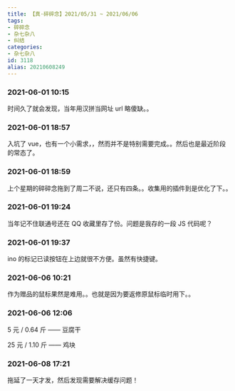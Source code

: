 ```yaml
---
title: 【真·碎碎念】2021/05/31 ~ 2021/06/06
tags:
- 碎碎念
- 杂七杂八
- 纠结
categories:
- 杂七杂八
id: 3118
alias: 20210608249
---
```


### 2021-06-01 10:15
时间久了就会发现，当年用汉拼当网址 url 略傻缺。。

<!-- more -->

### 2021-06-01 18:57
入坑了 vue，也有一个小需求，，然而并不是特别需要完成。。然后也是最近阶段的常态了。

### 2021-06-01 18:59
上个星期的碎碎念拖到了周二不说，还只有四条。。收集用的插件到是优化了下。。

### 2021-06-01 19:24
当年记不住联通号还在 QQ 收藏里存了份。问题是我存的一段 JS 代码呢？

### 2021-06-01 19:37
ino 的标记已读按钮在上边就很不方便。虽然有快捷键。

### 2021-06-06 10:21
作为赠品的鼠标果然是难用。。也就是因为要返修原鼠标临时用下。。

### 2021-06-06 12:06
5 元 / 0.64 斤 —— 豆腐干

25 元 / 1.10 斤 —— 鸡块

### 2021-06-08 17:21
拖延了一天才发，然后发现需要解决缓存问题！

<!-- 待填充…… -->
